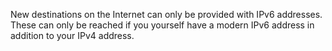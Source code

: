 New destinations on the Internet can only be provided with IPv6 addresses. These can only be reached if you yourself have a modern IPv6 address in addition to your IPv4 address.
